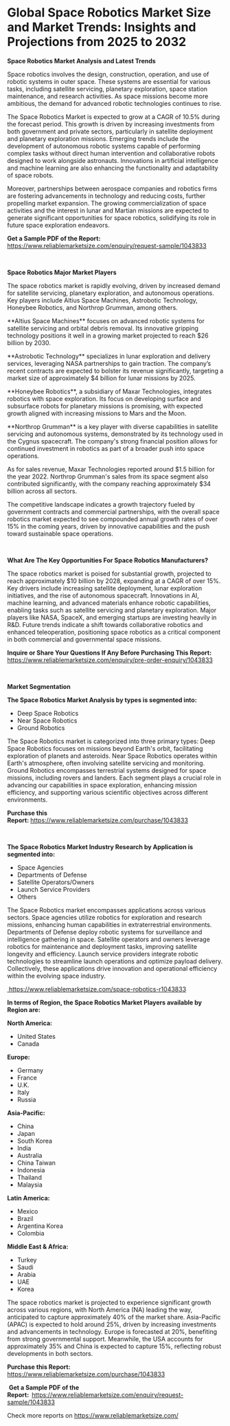 <p><h1>Global Space Robotics Market Size and Market Trends: Insights and Projections from 2025 to 2032</h1></p><p><strong>Space Robotics Market Analysis and Latest Trends</strong></p>
<p><p>Space robotics involves the design, construction, operation, and use of robotic systems in outer space. These systems are essential for various tasks, including satellite servicing, planetary exploration, space station maintenance, and research activities. As space missions become more ambitious, the demand for advanced robotic technologies continues to rise.</p><p>The Space Robotics Market is expected to grow at a CAGR of 10.5% during the forecast period. This growth is driven by increasing investments from both government and private sectors, particularly in satellite deployment and planetary exploration missions. Emerging trends include the development of autonomous robotic systems capable of performing complex tasks without direct human intervention and collaborative robots designed to work alongside astronauts. Innovations in artificial intelligence and machine learning are also enhancing the functionality and adaptability of space robots.</p><p>Moreover, partnerships between aerospace companies and robotics firms are fostering advancements in technology and reducing costs, further propelling market expansion. The growing commercialization of space activities and the interest in lunar and Martian missions are expected to generate significant opportunities for space robotics, solidifying its role in future space exploration endeavors.</p></p>
<p><strong>Get a Sample PDF of the Report:&nbsp;</strong> <a href="https://www.reliablemarketsize.com/enquiry/request-sample/1043833?utm_campaign=1143&utm_medium=2&utm_source=Github&utm_content=ia&utm_term=16022025&utm_id=space-robotics">https://www.reliablemarketsize.com/enquiry/request-sample/1043833</a></p>
<p>&nbsp;</p>
<p><strong>Space Robotics Major Market Players</strong></p>
<p><p>The space robotics market is rapidly evolving, driven by increased demand for satellite servicing, planetary exploration, and autonomous operations. Key players include Altius Space Machines, Astrobotic Technology, Honeybee Robotics, and Northrop Grumman, among others.</p><p>**Altius Space Machines** focuses on advanced robotic systems for satellite servicing and orbital debris removal. Its innovative gripping technology positions it well in a growing market projected to reach $26 billion by 2030. </p><p>**Astrobotic Technology** specializes in lunar exploration and delivery services, leveraging NASA partnerships to gain traction. The company’s recent contracts are expected to bolster its revenue significantly, targeting a market size of approximately $4 billion for lunar missions by 2025.</p><p>**Honeybee Robotics**, a subsidiary of Maxar Technologies, integrates robotics with space exploration. Its focus on developing surface and subsurface robots for planetary missions is promising, with expected growth aligned with increasing missions to Mars and the Moon.</p><p>**Northrop Grumman** is a key player with diverse capabilities in satellite servicing and autonomous systems, demonstrated by its technology used in the Cygnus spacecraft. The company's strong financial position allows for continued investment in robotics as part of a broader push into space operations.</p><p>As for sales revenue, Maxar Technologies reported around $1.5 billion for the year 2022. Northrop Grumman's sales from its space segment also contributed significantly, with the company reaching approximately $34 billion across all sectors.</p><p>The competitive landscape indicates a growth trajectory fueled by government contracts and commercial partnerships, with the overall space robotics market expected to see compounded annual growth rates of over 15% in the coming years, driven by innovative capabilities and the push toward sustainable space operations.</p></p>
<p>&nbsp;</p>
<p><strong>What Are The Key Opportunities For Space Robotics Manufacturers?</strong></p>
<p><p>The space robotics market is poised for substantial growth, projected to reach approximately $10 billion by 2028, expanding at a CAGR of over 15%. Key drivers include increasing satellite deployment, lunar exploration initiatives, and the rise of autonomous spacecraft. Innovations in AI, machine learning, and advanced materials enhance robotic capabilities, enabling tasks such as satellite servicing and planetary exploration. Major players like NASA, SpaceX, and emerging startups are investing heavily in R&D. Future trends indicate a shift towards collaborative robotics and enhanced teleoperation, positioning space robotics as a critical component in both commercial and governmental space missions.</p></p>
<p><strong>Inquire or Share Your Questions If Any Before Purchasing This Report:</strong> <a href="https://www.reliablemarketsize.com/enquiry/pre-order-enquiry/1043833?utm_campaign=1143&utm_medium=2&utm_source=Github&utm_content=ia&utm_term=16022025&utm_id=space-robotics">https://www.reliablemarketsize.com/enquiry/pre-order-enquiry/1043833</a></p>
<p>&nbsp;</p>
<p><strong>Market Segmentation</strong></p>
<p><strong>The Space Robotics Market Analysis by types is segmented into:</strong></p>
<p><ul><li>Deep Space Robotics</li><li>Near Space Robotics</li><li>Ground Robotics</li></ul></p>
<p><p>The Space Robotics market is categorized into three primary types: Deep Space Robotics focuses on missions beyond Earth's orbit, facilitating exploration of planets and asteroids. Near Space Robotics operates within Earth's atmosphere, often involving satellite servicing and monitoring. Ground Robotics encompasses terrestrial systems designed for space missions, including rovers and landers. Each segment plays a crucial role in advancing our capabilities in space exploration, enhancing mission efficiency, and supporting various scientific objectives across different environments.</p></p>
<p><strong>Purchase this Report:&nbsp;</strong><a href="https://www.reliablemarketsize.com/purchase/1043833?utm_campaign=1143&utm_medium=2&utm_source=Github&utm_content=ia&utm_term=16022025&utm_id=space-robotics">https://www.reliablemarketsize.com/purchase/1043833</a></p>
<p>&nbsp;</p>
<p><strong>The Space Robotics Market Industry Research by Application is segmented into:</strong></p>
<p><ul><li>Space Agencies</li><li>Departments of Defense</li><li>Satellite Operators/Owners</li><li>Launch Service Providers</li><li>Others</li></ul></p>
<p><p>The Space Robotics market encompasses applications across various sectors. Space agencies utilize robotics for exploration and research missions, enhancing human capabilities in extraterrestrial environments. Departments of Defense deploy robotic systems for surveillance and intelligence gathering in space. Satellite operators and owners leverage robotics for maintenance and deployment tasks, improving satellite longevity and efficiency. Launch service providers integrate robotic technologies to streamline launch operations and optimize payload delivery. Collectively, these applications drive innovation and operational efficiency within the evolving space industry.</p></p>
<p><a href="https://www.reliablemarketsize.com/space-robotics-r1043833?utm_campaign=1143&utm_medium=2&utm_source=Github&utm_content=ia&utm_term=16022025&utm_id=space-robotics">&nbsp;https://www.reliablemarketsize.com/space-robotics-r1043833</a></p>
<p><strong>In terms of Region, the Space Robotics Market Players available by Region are:</strong></p>
<p>
    <p> <strong> North America: </strong>
        <ul>
            <li>United States</li>
            <li>Canada</li>
        </ul>
        </p> 
    <p> <strong> Europe: </strong>
        <ul>
            <li>Germany</li>
            <li>France</li>
            <li>U.K.</li>
            <li>Italy</li>
            <li>Russia</li>
        </ul>
        </p> 
    <p> <strong> Asia-Pacific: </strong>
        <ul>
            <li>China</li>
            <li>Japan</li>
            <li>South Korea</li>
            <li>India</li>
            <li>Australia</li>
            <li>China Taiwan</li>
            <li>Indonesia</li>
            <li>Thailand</li>
            <li>Malaysia</li>
        </ul>
        </p> 
    <p> <strong> Latin America: </strong>
        <ul>
            <li>Mexico</li>
            <li>Brazil</li>
            <li>Argentina Korea</li>
            <li>Colombia</li>
        </ul>
        </p> 
    <p> <strong> Middle East & Africa: </strong>
        <ul>
            <li>Turkey</li>
            <li>Saudi</li>
            <li>Arabia</li>
            <li>UAE</li>
            <li>Korea</li>
        </ul>
    </p>
    </p>
<p><p>The space robotics market is projected to experience significant growth across various regions, with North America (NA) leading the way, anticipated to capture approximately 40% of the market share. Asia-Pacific (APAC) is expected to hold around 25%, driven by increasing investments and advancements in technology. Europe is forecasted at 20%, benefiting from strong governmental support. Meanwhile, the USA accounts for approximately 35% and China is expected to capture 15%, reflecting robust developments in both sectors.</p></p>
<p><strong>Purchase this Report: </strong><a href="https://www.reliablemarketsize.com/purchase/1043833?utm_campaign=1143&utm_medium=2&utm_source=Github&utm_content=ia&utm_term=16022025&utm_id=space-robotics">https://www.reliablemarketsize.com/purchase/1043833</a></p>
<p>&nbsp;<strong>Get a Sample PDF of the Report:&nbsp;&nbsp;</strong><a href="https://www.reliablemarketsize.com/enquiry/request-sample/1043833?utm_campaign=1143&utm_medium=2&utm_source=Github&utm_content=ia&utm_term=16022025&utm_id=space-robotics">https://www.reliablemarketsize.com/enquiry/request-sample/1043833</a></p>
<p><strong></strong></p>
<p>Check more reports on <a href="https://www.reliablemarketsize.com/?utm_campaign=1143&utm_medium=2&utm_source=Github&utm_content=ia&utm_term=16022025&utm_id=space-robotics">https://www.reliablemarketsize.com/</a></p>